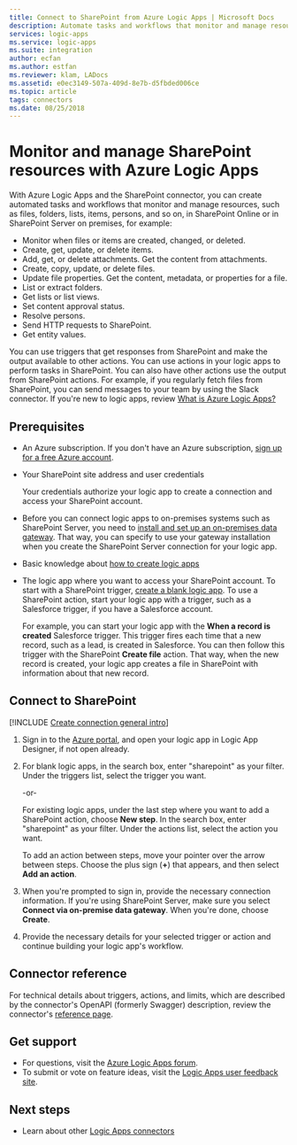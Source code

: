 ```yaml
---
title: Connect to SharePoint from Azure Logic Apps | Microsoft Docs
description: Automate tasks and workflows that monitor and manage resources in SharePoint Online or SharePoint Server on premises by using Azure Logic Apps
services: logic-apps
ms.service: logic-apps
ms.suite: integration
author: ecfan
ms.author: estfan
ms.reviewer: klam, LADocs
ms.assetid: e0ec3149-507a-409d-8e7b-d5fbded006ce
ms.topic: article
tags: connectors
ms.date: 08/25/2018
---
```


# Monitor and manage SharePoint resources with Azure Logic Apps

With Azure Logic Apps and the SharePoint connector, 
you can create automated tasks and workflows that 
monitor and manage resources, such as files, folders, 
lists, items, persons, and so on, in SharePoint 
Online or in SharePoint Server on premises, for example:

* Monitor when files or items are created, changed, or deleted.
* Create, get, update, or delete items.
* Add, get, or delete attachments. Get the content from attachments.
* Create, copy, update, or delete files. 
* Update file properties. Get the content, metadata, or properties for a file.
* List or extract folders.
* Get lists or list views.
* Set content approval status.
* Resolve persons.
* Send HTTP requests to SharePoint.
* Get entity values.

You can use triggers that get responses from SharePoint and 
make the output available to other actions. You can use actions 
in your logic apps to perform tasks in SharePoint. You can also 
have other actions use the output from SharePoint actions. 
For example, if you regularly fetch files from SharePoint, 
you can send messages to your team by using the Slack connector.
If you're new to logic apps, review [What is Azure Logic Apps?](../logic-apps/logic-apps-overview.md)

## Prerequisites

* An Azure subscription. If you don't have an Azure subscription, 
<a href="https://azure.microsoft.com/free/" target="_blank">sign up for a free Azure account</a>. 

* Your SharePoint site address and user credentials

  Your credentials authorize your logic app to create 
  a connection and access your SharePoint account. 

* Before you can connect logic apps to on-premises 
systems such as SharePoint Server, you need to 
[install and set up an on-premises data gateway](../logic-apps/logic-apps-gateway-install.md). 
That way, you can specify to use your gateway installation when 
you create the SharePoint Server connection for your logic app.

* Basic knowledge about 
[how to create logic apps](../logic-apps/quickstart-create-first-logic-app-workflow.md)

* The logic app where you want to access your SharePoint account. 
To start with a SharePoint trigger, [create a blank logic app](../logic-apps/quickstart-create-first-logic-app-workflow.md). 
To use a SharePoint action, start your logic app with a trigger, 
such as a Salesforce trigger, if you have a Salesforce account.

  For example, you can start your logic app with the 
  **When a record is created** Salesforce trigger. 
  This trigger fires each time that a new record, 
  such as a lead, is created in Salesforce. 
  You can then follow this trigger with the SharePoint 
  **Create file** action. That way, when the new 
  record is created, your logic app creates a file 
  in SharePoint with information about that new record.

## Connect to SharePoint

[!INCLUDE [Create connection general intro](../../includes/connectors-create-connection-general-intro.md)]

1. Sign in to the [Azure portal](https://portal.azure.com), 
and open your logic app in Logic App Designer, if not open already.

1. For blank logic apps, in the search box, 
enter "sharepoint" as your filter. 
Under the triggers list, select the trigger you want. 

   -or-

   For existing logic apps, under the last step where 
   you want to add a SharePoint action, choose **New step**. 
   In the search box, enter "sharepoint" as your filter. 
   Under the actions list, select the action you want.

   To add an action between steps, 
   move your pointer over the arrow between steps. 
   Choose the plus sign (**+**) that appears, 
   and then select **Add an action**.

1. When you're prompted to sign in, 
provide the necessary connection information. 
If you're using SharePoint Server, 
make sure you select **Connect via on-premise data gateway**. 
When you're done, choose **Create**.

1. Provide the necessary details for your selected trigger 
or action and continue building your logic app's workflow.

## Connector reference

For technical details about triggers, actions, and limits, which are 
described by the connector's OpenAPI (formerly Swagger) description, 
review the connector's [reference page](/connectors/sharepoint/).

## Get support

* For questions, visit the [Azure Logic Apps forum](https://social.msdn.microsoft.com/Forums/en-US/home?forum=azurelogicapps).
* To submit or vote on feature ideas, visit the [Logic Apps user feedback site](http://aka.ms/logicapps-wish).

## Next steps

* Learn about other [Logic Apps connectors](../connectors/apis-list.md)
